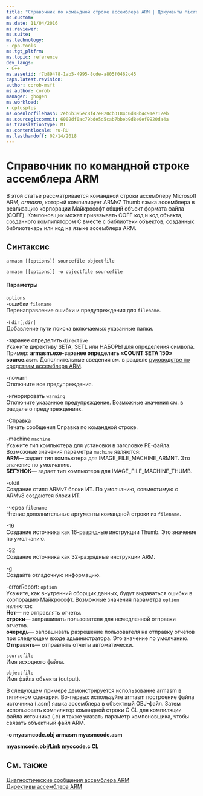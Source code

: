 ```yaml
---
title: "Справочник по командной строке ассемблера ARM | Документы Microsoft"
ms.custom: 
ms.date: 11/04/2016
ms.reviewer: 
ms.suite: 
ms.technology:
- cpp-tools
ms.tgt_pltfrm: 
ms.topic: reference
dev_langs:
- C++
ms.assetid: f7b89478-1ab5-4995-8cde-a805f0462c45
caps.latest.revision: 
author: corob-msft
ms.author: corob
manager: ghogen
ms.workload:
- cplusplus
ms.openlocfilehash: 2eb6b395ec8f47e820cb3184c0d88b4c91e712eb
ms.sourcegitcommit: 6002df0ac79bde5d5cab7bbeb9d8e0ef9920da4a
ms.translationtype: MT
ms.contentlocale: ru-RU
ms.lasthandoff: 02/14/2018
---
```

# <a name="arm-assembler-command-line-reference"></a>Справочник по командной строке ассемблера ARM
В этой статье рассматривается командной строки ассемблеру Microsoft ARM, *armasm*, который компилирует ARMv7 Thumb языка ассемблера в реализацию корпорации Майкрософт общий объект формата файла (COFF). Компоновщик может привязывать COFF код и код объекта, созданного компилятором C вместе с библиотеки объектов, созданных библиотекарь или код на языке ассемблера ARM.  
  
## <a name="syntax"></a>Синтаксис  
  
```  
armasm [[options]] sourcefile objectfile  
```  
  
```  
armasm [[options]] -o objectfile sourcefile  
```  
  
#### <a name="parameters"></a>Параметры  
 `options`  
 -ошибки `filename`  
 Перенаправление ошибки и предупреждения для `filename`.  
  
 -i `dir[;dir]`  
 Добавление пути поиска включаемых указанные папки.  
  
 -заранее определить `directive`  
 Укажите директиву SETA, SETL или НАБОРЫ для определения символа. Пример: **armasm.exe-заранее определить «COUNT SETA 150» source.asm**. Дополнительные сведения см. в разделе [руководстве по средствам ассемблера ARM](http://go.microsoft.com/fwlink/p/?linkid=246102).  
  
 -nowarn  
 Отключите все предупреждения.  
  
 -игнорировать `warning`  
 Отключите указанное предупреждение. Возможные значения см. в разделе о предупреждениях.  
  
 -Справка  
 Печать сообщения Справка по командной строке.  
  
 -machine `machine`  
 Укажите тип компьютера для установки в заголовке PE-файла.  Возможные значения параметра `machine` являются:  
**ARM**— задает тип компьютера для IMAGE_FILE_MACHINE_ARMNT. Это значение по умолчанию.   
**БЕГУНОК**— задает тип компьютера для IMAGE_FILE_MACHINE_THUMB.  
  
 -oldit  
 Создание стиля ARMv7 блоки ИТ.  По умолчанию, совместимую с ARMv8 создаются блоки ИТ.  
  
 -через `filename`  
 Чтение дополнительные аргументы командной строки из `filename`.  
  
 -16  
 Создание источника как 16-разрядные инструкции Thumb.  Это значение по умолчанию.  
  
 -32  
 Создание источника как 32-разрядные инструкции ARM.  
  
 -g  
 Создайте отладочную информацию.  
  
 -errorReport: `option`  
 Укажите, как внутренний сборщик данных, будут выдаваться ошибки в корпорацию Майкрософт.  Возможные значения параметра `option` являются:   
**Нет**— не отправлять отчеты.   
**строки**— запрашивать пользователя для немедленной отправки отчетов.   
**очередь**— запрашивать разрешение пользователя на отправку отчетов при следующем входе администратора. Это значение по умолчанию.   
**Отправить**— отправлять отчеты автоматически.  
  
 `sourcefile`  
 Имя исходного файла.  
  
 `objectfile`  
 Имя файла объекта (output).  
  
 В следующем примере демонстрируется использование armasm в типичном сценарии. Во-первых используйте armasm построение файла источника (.asm) языка ассемблера в объектный OBJ-файл. Затем использовать компилятор командной строки C CL для компиляции файла источника (.c) и также указать параметр компоновщика, чтобы связать объектный файл ARM.  
  
 **-o myasmcode.obj armasm myasmcode.asm**  
  
 **myasmcode.obj/Link myccode.c CL**  
  
## <a name="see-also"></a>См. также  
 [Диагностические сообщения ассемблера ARM](../../assembler/arm/arm-assembler-diagnostic-messages.md)   
 [Директивы ассемблера ARM](../../assembler/arm/arm-assembler-directives.md)